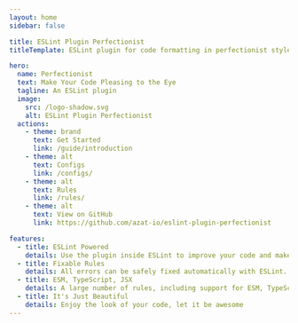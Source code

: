 ```yaml
---
layout: home
sidebar: false

title: ESLint Plugin Perfectionist
titleTemplate: ESLint plugin for code formatting in perfectionist style

hero:
  name: Perfectionist
  text: Make Your Code Pleasing to the Eye
  tagline: An ESLint plugin
  image:
    src: /logo-shadow.svg
    alt: ESLint Plugin Perfectionist
  actions:
    - theme: brand
      text: Get Started
      link: /guide/introduction
    - theme: alt
      text: Configs
      link: /configs/
    - theme: alt
      text: Rules
      link: /rules/
    - theme: alt
      text: View on GitHub
      link: https://github.com/azat-io/eslint-plugin-perfectionist

features:
  - title: ESLint Powered
    details: Use the plugin inside ESLint to improve your code and make rules for other developers.
  - title: Fixable Rules
    details: All errors can be safely fixed automatically with ESLint. You don't have to do anything!
  - title: ESM, TypeScript, JSX
    details: A large number of rules, including support for ESM, TypeScript and JSX.
  - title: It's Just Beautiful
    details: Enjoy the look of your code, let it be awesome
---
```

